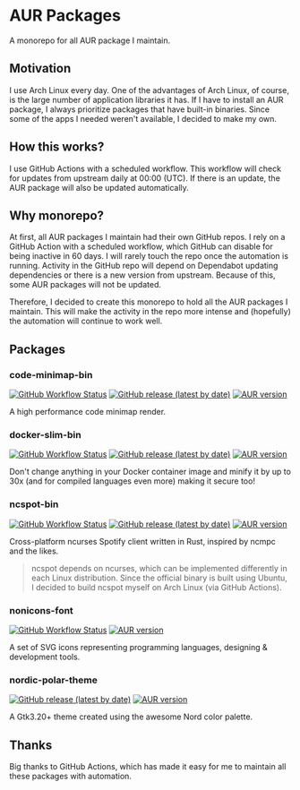 # AUR Packages

A monorepo for all AUR package I maintain.

## Motivation

I use Arch Linux every day. One of the advantages of Arch Linux, of course, is the large number of application libraries it has. If I have to install an AUR package, I always prioritize packages that have built-in binaries. Since some of the apps I needed weren't available, I decided to make my own.

## How this works?

I use GitHub Actions with a scheduled workflow. This workflow will check for updates from upstream daily at 00:00 (UTC). If there is an update, the AUR package will also be updated automatically.

## Why monorepo?

At first, all AUR packages I maintain had their own GitHub repos. I rely on a GitHub Action with a scheduled workflow, which GitHub can disable for being inactive in 60 days. I will rarely touch the repo once the automation is running. Activity in the GitHub repo will depend on Dependabot updating dependencies or there is a new version from upstream. Because of this, some AUR packages will not be updated.

Therefore, I decided to create this monorepo to hold all the AUR packages I maintain. This will make the activity in the repo more intense and (hopefully) the automation will continue to work well.

## Packages

### code-minimap-bin

[![GitHub Workflow Status](https://img.shields.io/github/workflow/status/hapakaien/aur-packages/CI%20-%20code-minimap-bin?label=CI&style=flat-square)](https://github.com/hapakaien/aur-packages/actions/workflows/code-minimap-bin.yml) [![GitHub release (latest by date)](https://img.shields.io/github/v/release/wfxr/code-minimap?style=flat-square)](https://github.com/wfxr/code-minimap) [![AUR version](https://img.shields.io/aur/version/code-minimap-bin?style=flat-square)](https://aur.archlinux.org/packages/code-minimap-bin/)

A high performance code minimap render.

### docker-slim-bin

[![GitHub Workflow Status](https://img.shields.io/github/workflow/status/hapakaien/aur-packages/CI%20-%20docker-slim-bin?label=CI&style=flat-square)](https://github.com/hapakaien/aur-packages/actions/workflows/docker-slim-bin.yml) [![GitHub release (latest by date)](https://img.shields.io/github/v/release/docker-slim/docker-slim?style=flat-square)](https://github.com/docker-slim/docker-slim) [![AUR version](https://img.shields.io/aur/version/docker-slim-bin?style=flat-square)](https://aur.archlinux.org/packages/docker-slim-bin/)

Don't change anything in your Docker container image and minify it by up to 30x (and for compiled languages even more) making it secure too!

### ncspot-bin

[![GitHub Workflow Status](https://img.shields.io/github/workflow/status/hapakaien/aur-packages/CI%20-%20ncspot-bin?label=CI&style=flat-square)](https://github.com/hapakaien/aur-packages/actions/workflows/ncspot-bin.yml) [![GitHub release (latest by date)](https://img.shields.io/github/v/release/hrkfdn/ncspot?style=flat-square)](https://github.com/hrkfdn/ncspot) [![AUR version](https://img.shields.io/aur/version/ncspot-bin?style=flat-square)](https://aur.archlinux.org/packages/ncspot-bin/)

Cross-platform ncurses Spotify client written in Rust, inspired by ncmpc and the likes.

> ncspot depends on ncurses, which can be implemented differently in each Linux distribution. Since the official binary is built using Ubuntu, I decided to build ncspot myself on Arch Linux (via GitHub Actions).

### nonicons-font

[![GitHub Workflow Status](https://img.shields.io/github/workflow/status/hapakaien/aur-packages/CI%20-%20nonicons-font?label=CI&style=flat-square)](https://github.com/hapakaien/aur-packages/actions/workflows/nonicons-font.yml) [![AUR version](https://img.shields.io/aur/version/nonicons-font?style=flat-square)](https://aur.archlinux.org/packages/nonicons-font/)

A set of SVG icons representing programming languages, designing & development tools.

### nordic-polar-theme

[![GitHub release (latest by date)](https://img.shields.io/github/v/release/eliverlara/nordic-polar?style=flat-square)](https://github.com/EliverLara/Nordic-Polar) [![AUR version](https://img.shields.io/aur/version/nordic-polar-theme?style=flat-square)](https://aur.archlinux.org/packages/nordic-polar-theme)

A Gtk3.20+ theme created using the awesome Nord color palette.

## Thanks

Big thanks to GitHub Actions, which has made it easy for me to maintain all these packages with automation.
